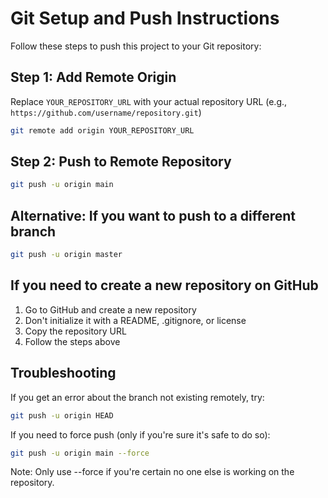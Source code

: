 # Git Setup and Push Instructions

Follow these steps to push this project to your Git repository:

## Step 1: Add Remote Origin
Replace `YOUR_REPOSITORY_URL` with your actual repository URL (e.g., `https://github.com/username/repository.git`)

```bash
git remote add origin YOUR_REPOSITORY_URL
```

## Step 2: Push to Remote Repository
```bash
git push -u origin main
```

## Alternative: If you want to push to a different branch
```bash
git push -u origin master
```

## If you need to create a new repository on GitHub
1. Go to GitHub and create a new repository
2. Don't initialize it with a README, .gitignore, or license
3. Copy the repository URL
4. Follow the steps above

## Troubleshooting

If you get an error about the branch not existing remotely, try:
```bash
git push -u origin HEAD
```

If you need to force push (only if you're sure it's safe to do so):
```bash
git push -u origin main --force
```

Note: Only use --force if you're certain no one else is working on the repository.
